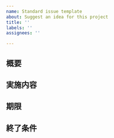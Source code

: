 ```yaml
---
name: Standard issue template
about: Suggest an idea for this project
title: ''
labels: ''
assignees: ''

---
```


## 概要

## 実施内容

## 期限

## 終了条件
